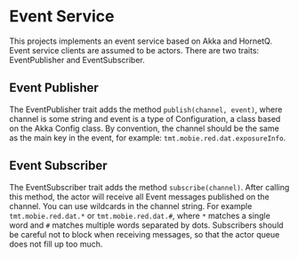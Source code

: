Event Service
=============

This projects implements an event service based on Akka and HornetQ.
Event service clients are assumed to be actors. There are two traits:
EventPublisher and EventSubscriber.

Event Publisher
---------------

The EventPublisher trait adds the method `publish(channel, event)`, where channel is some string
and event is a type of Configuration, a class based on the Akka Config class.
By convention, the channel should be the same as the main key in the event,
for example: `tmt.mobie.red.dat.exposureInfo`.

Event Subscriber
----------------

The EventSubscriber trait adds the method `subscribe(channel)`. After calling this method, the actor
will receive all Event messages published on the channel. You can use wildcards in the channel string.
For example `tmt.mobie.red.dat.*` or `tmt.mobie.red.dat.#`, where `*` matches a single word and `#` matches
multiple words separated by dots. Subscribers should be careful not to block when receiving messages,
so that the actor queue does not fill up too much.
